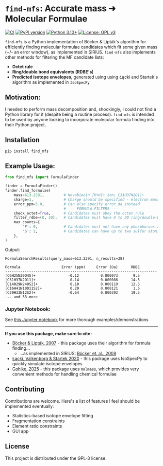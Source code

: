 # `find-mfs`: Accurate mass ➜ Molecular Formulae

[![CI](https://github.com/mhagar/find-mfs/actions/workflows/ci.yml/badge.svg)](https://github.com/mhagar/find-mfs/actions/workflows/ci.yml)
[![PyPI version](https://img.shields.io/pypi/v/find-mfs)](https://pypi.org/project/find-mfs/)
[![Python 3.10+](https://img.shields.io/badge/python-3.10+-blue.svg)](https://www.python.org/downloads/)
[![License: GPL v3](https://img.shields.io/badge/License-GPLv3-blue.svg)](https://www.gnu.org/licenses/gpl-3.0)

`find-mfs` is a Python implementation of Böcker & Lipták's algorithm for efficiently finding 
molecular formulae candidates which fit some given mass (+/- an error window), as implemented in SIRIUS. 
`find-mfs` also implements other methods 
for filtering the MF candidate lists:
- **Octet rule**
- **Ring/double bond equivalents (RDBE's)**
- **Predicted isotope envelopes**, generated using  using Łącki and Startek's algorithm
  as implemented in `IsoSpecPy`

## Motivation:
I needed to perform mass decomposition and, shockingly, I could not find a Python library for it 
(despite being a routine process). `find-mfs` is intended to be used by anyone looking to incorporate
molecular formula finding into their Python project.

## Installation
```commandline
pip install find_mfs
```


## Example Usage:

```python
from find_mfs import FormulaFinder

finder = FormulaFinder()
finder.find_formulae(
    mass=613.2391,         # Novobiocin [M+H]+ ion; C31H37N2O11+
    charge=1,              # Charge should be specified - electron mass matters
    error_ppm=5.0,         # Can also specify error_da instead
                           # --- FORMULA FILTERS ----
    check_octet=True,      # Candidates must obey the octet rule
    filter_rdbe=(0, 20),   # Candidates must have 0 to 20 ring/double-bond equivalents
    max_counts={
        'P': 0,            # Candidates must not have any phosphorous atoms
        'S': 2,            # Candidates can have up to two sulfur atoms
    },
)
```
Output:
```
FormulaSearchResults(query_mass=613.2391, n_results=38)

Formula                   Error (ppm)     Error (Da)      RDBE      
----------------------------------------------------------------------
[C6H25N30O4S]+               -0.12          0.000073       9.5
[C31H37N2O11]+                0.14          0.000086      14.5
[C14H29N24OS2]+               0.18          0.000110      12.5
[C16H41N10O11S2]+             0.20          0.000121       1.5
[C29H33N12S2]+               -0.64          0.000392      19.5
... and 33 more
```

### Jupyter Notebook:
See [this Jupyter notebook](docs/basic_usage.ipynb) for more thorough examples/demonstrations

---
**If you use this package, make sure to cite:**
- [Böcker & Lipták, 2007](https://link.springer.com/article/10.1007/s00453-007-0162-8) - this package uses their algorithm for formula finding...
    - ...as implemented in SIRIUS: [Böcker et. al., 2008](https://academic.oup.com/bioinformatics/article/25/2/218/218950)
- [Łącki, Valkenborg & Startek 2020](https://pubs.acs.org/doi/10.1021/acs.analchem.0c00959) - this package uses IsoSpecPy to quickly simulate isotope envelopes
- [Gohlke, 2025](https://zenodo.org/records/17059777) - this package uses `molmass`, which provides very convenient methods for handling chemical formulae


## Contributing

Contributions are welcome. Here's a list of features I feel should be implemented eventually:
- Statistics-based isotope envelope fitting
- Fragmentation constraints
- Element ratio constraints
- GUI app

## License

This project is distributed under the GPL-3 license.
